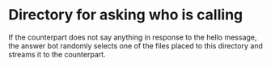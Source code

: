 # Directory for asking who is calling

If the counterpart does not say anything in response to the hello message, the answer bot randomly selects one of the 
files placed to this directory and streams it to the counterpart. 